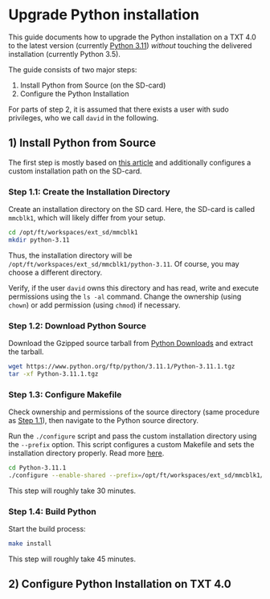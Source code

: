 # Upgrade Python installation

This guide documents how to upgrade the Python installation on a TXT 4.0 to the latest version (currently [Python 3.11](https://www.python.org/downloads/)) _without_ touching the delivered installation (currently Python 3.5).

The guide consists of two major steps:

1. Install Python from Source (on the SD-card)
2. Configure the Python Installation

For parts of step 2, it is assumed that there exists a user with sudo privileges, who we call `david` in the following.

## 1) Install Python from Source

The first step is mostly based on [this article](https://opensource.com/article/20/4/install-python-linux) and additionally configures a custom installation path on the SD-card.

### Step 1.1: Create the Installation Directory

Create an installation directory on the SD card. Here, the SD-card is called `mmcblk1`, which will likely differ from your setup.

```bash
cd /opt/ft/workspaces/ext_sd/mmcblk1
mkdir python-3.11
```

Thus, the installation directory will be `/opt/ft/workspaces/ext_sd/mmcblk1/python-3.11`. Of course, you may choose a different directory.

Verify, if the user `david` owns this directory and has read, write and execute permissions using the `ls -al` command.
Change the ownership (using `chown`) or add permission (using `chmod`) if necessary.

### Step 1.2: Download Python Source

Download the Gzipped source tarball from [Python Downloads](https://www.python.org/downloads/source/) and extract the tarball.

```bash
wget https://www.python.org/ftp/python/3.11.1/Python-3.11.1.tgz
tar -xf Python-3.11.1.tgz
```

### Step 1.3: Configure Makefile

Check ownership and permissions of the source directory (same procedure as [Step 1.1](#step-11-create-the-installation-directory)), then navigate to the Python source directory.

Run the `./configure` script and pass the custom installation directory using the `--prefix` option. This script configures a custom Makefile and sets the installation directory properly. Read more [here](https://www.iram.fr/IRAMFR/GILDAS/doc/html/gildas-python-html/node36.html).

```bash
cd Python-3.11.1
./configure --enable-shared --prefix=/opt/ft/workspaces/ext_sd/mmcblk1/python-3.11
```

This step will roughly take 30 minutes.

### Step 1.4: Build Python

Start the build process:

```bash
make install
```

This step will roughly take 45 minutes.

## 2) Configure Python Installation on TXT 4.0
